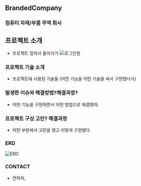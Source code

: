## BrandedCompany

### 컴퓨터 자재/부품 무역 회사

## 프로젝트 소개
*  프로젝트 정의서 들어가기
![로그인창](https://user-images.githubusercontent.com/49363880/103593222-90bcfe80-4f38-11eb-97de-e804ac4680b2.JPG)

### 프로젝트 기술 소개 
*  프로젝트에 사용된 기술들 (어떤 기능을 어떤 기술을 써서 구현했다식)

### 발생한 이슈와 해결방법?해결과정?
*  어떤 기능을 구현하면서 어떤 방법으로 해결했따.

### 프로젝트 구상 고민? 해결과정
*  어떤 부분에서 고민을 했고 이렇게 구현했다.

### ERD
![ERD](https://user-images.githubusercontent.com/49363880/103601697-8fe29780-4f4d-11eb-9305-a79b6d3b5059.jpg)

### CONTACT
* 연락처, 
